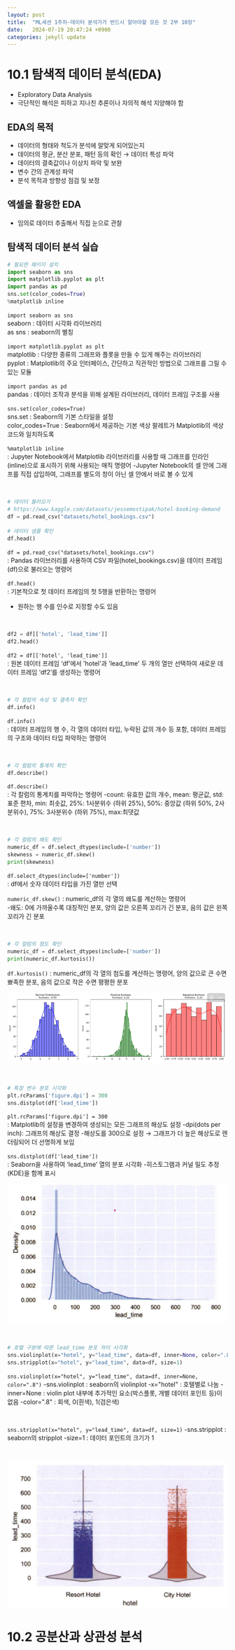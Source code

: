 ```yaml
---
layout: post
title:  "ML세션 1주차-데이터 분석가가 반드시 알아야할 모든 것 2부 10장"
date:   2024-07-19 20:47:24 +0900
categories: jekyll update
---
```

# 10.1 탐색적 데이터 분석(EDA)

- Exploratory Data Analysis
- 극단적인 해석은 피하고 지나친 추론이나 자의적 해석 지양해야 함

## EDA의 목적
- 데이터의 형태와 척도가 분석에 알맞게 되어있는지
- 데이터의 평균, 분산 분포, 패턴  등의 확인 → 데이터 특성 파악
- 데이터의 결축값이나 이상치 파악 및 보완
- 변수 간의 관계성 파악
- 분석 목적과 방향성 점검 및 보정

## 엑셀을 활용한 EDA
- 임의로 데이터 추출해서 직접 눈으로 관찰

## 탐색적 데이터 분석 실습
```python
# 필요한 패키지 설치
import seaborn as sns
import matplotlib.pyplot as plt
import pandas as pd
sns.set(color_codes=True)
%matplotlib inline
```

`import seaborn as sns` </br>
seaborn : 데이터 시각화 라이브러리 </br>
as sns : seaborn의 별칭

`import matplotlib.pyplot as plt` </br>
matplotlib : 다양한 종류의 그래프와 플롯을 만들 수 있게 해주는 라이브러리 </br>
pyplot : Matplotlib의 주요 인터페이스, 간단하고 직관적인 방법으로 그래프를 그릴 수 있는 모듈

`import pandas as pd` </br>
pandas : 데이터 조작과 분석을 위해 설계된 라이브러리, 데이터 프레임 구조를 사용

`sns.set(color_codes=True)` </br>
sns.set : Seaborn의 기본 스타일을 설정 </br>
color_codes=True : Seaborn에서 제공하는 기본 색상 팔레트가 Matplotlib의 색상 코드와 일치하도록

`%matplotlib inline` </br>
: Jupyter Notebook에서 Matplotlib 라이브러리를 사용할 때 그래프를 인라인(inline)으로 표시하기 위해 사용되는 매직 명령어 -Jupyter Notebook의 셀 안에 그래프를 직접 삽입하여, 그래프를 별도의 창이 아닌 셀 안에서 바로 볼 수 있게

</br>

```python
# 데이터 불러오기
# https://www.kaggle.com/datasets/jessemostipak/hotel-booking-demand
df = pd.read_csv("datasets/hotel_bookings.csv")

# 데이터 샘플 확인
df.head()
```

`df = pd.read_csv("datasets/hotel_bookings.csv")` </br>
: Pandas 라이브러리를 사용하여 CSV 파일(hotel_bookings.csv)을 데이터 프레임(df)으로 불러오는 명령어

`df.head()` </br>
: 기본적으로 첫 데이터 프레임의 첫 5행을 반환하는 명령어 </br>
- 원하는 행 수를 인수로 지정할 수도 있음

</br>

```python
df2 = df[['hotel', 'lead_time']]
df2.head()
```

`df2 = df[['hotel', 'lead_time']]` </br>
: 원본 데이터 프레임 ‘df’에서 'hotel'과 'lead_time' 두 개의 열만 선택하여 새로운 데이터 프레임 ‘df2’를 생성하는 명령어

</br>

```python
# 각 컬럼의 속성 및 결측치 확인
df.info()
```

`df.info()` </br>
: 데이터 프레임의 행 수, 각 열의 데이터 타입, 누락된 값의 개수 등 포함, 데이터 프레임의 구조와 데이터 타입 파악하는 명령어

</br>

```python
# 각 컬럼의 통계치 확인
df.describe()
```

`df.describe()` </br>
: 각 칼럼의 통계치를 파악하는 명령어
-count: 유효한 값의 개수, mean: 평균값, std: 표준 편차, min: 최솟값, 25%: 1사분위수 (하위 25%), 50%: 중앙값 (하위 50%, 2사분위수), 75%: 3사분위수 (하위 75%), max:최댓값

</br>

```python
# 각 컬럼의 왜도 확인
numeric_df = df.select_dtypes(include=['number'])
skewness = numeric_df.skew()
print(skewness)
```

`df.select_dtypes(include=['number'])` </br>
: df에서 숫자 데이터 타입을 가진 열만 선택

`numeric_df.skew()`
: numeric_df의 각 열의 왜도를 계산하는 명령어 </br>
-왜도: 0에 가까울수록 대칭적인 분포, 양의 값은 오른쪽 꼬리가 긴 분포, 음의 값은 왼쪽 꼬리가 긴 분포

</br>

```python
# 각 컬럼의 첨도 확인
numeric_df = df.select_dtypes(include=['number'])
print(numeric_df.kurtosis())
```

`df.kurtosis()`
: numeric_df의 각 열의 첨도를 계산하는 명령어, 양의 값으로 큰 수면 뾰족한 분포, 음의 값으로 작은 수면 평평한 분포

![alt text](image-1.png)

</br>

```python
# 특정 변수 분포 시각화
plt.rcParams['figure.dpi'] = 300
sns.distplot(df['lead_time'])
```

`plt.rcParams['figure.dpi'] = 300` </br>
: Matplotlib의 설정을 변경하여 생성되는 모든 그래프의 해상도 설정
-dpi(dots per inch): 그래프의 해상도 결정
-해상도를 300으로 설정 → 그래프가 더 높은 해상도로 렌더링되어 더 선명하게 보임

`sns.distplot(df['lead_time'])` </br>
: Seaborn을 사용하여 ‘lead_time’ 열의 분포 시각화
-히스토그램과 커널 밀도 추정(KDE)을 함께 표시

![alt text](image.png)

</br>

```python
# 호텔 구분에 따른 lead_time 분포 차이 시각화
sns.violinplot(x="hotel", y="lead_time", data=df, inner=None, color=".8")
sns.stripplot(x="hotel", y="lead_time", data=df, size=1)
```

`sns.violinplot(x="hotel", y="lead_time", data=df, inner=None, color=".8")`
-sns.violinplot : seaborn의 violinplot
-x="hotel" : 호텔별로 나눔
-inner=None : violin plot 내부에 추가적인 요소(박스플롯, 개별 데이터 포인트 등)이 없음
-color=".8" : 회색, 0(흰색), 1(검은색) 

</br>

`sns.stripplot(x="hotel", y="lead_time", data=df, size=1)`
-sns.stripplot : seaborn의 stripplot
-size=1 : 데이터 포인트의 크기가 1

</br>

![alt text](image-3.png)

# 10.2 공분산과 상관성 분석






